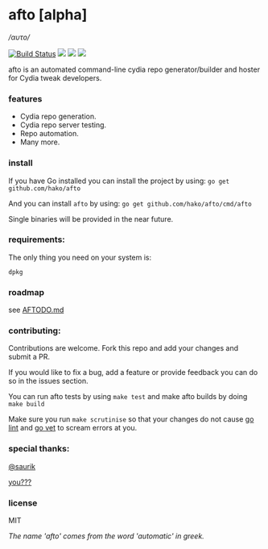 # afto [alpha]

_/αυτο/_

[![Build Status](https://travis-ci.org/hako/afto.svg)](https://travis-ci.org/hako/afto)
![](http://goreportcard.com/badge/hako/afto)
![](http://img.shields.io/status/alpha.png?color=yellow)
![](https://img.shields.io/badge/version-0.1-yellow.png)

afto is an automated command-line cydia repo generator/builder and hoster for Cydia tweak developers.

### features
+ Cydia repo generation.
+ Cydia repo server testing.
+ Repo automation.
+ Many more.

### install

If you have Go installed you can install the project by using:
`go get github.com/hako/afto`

And you can install `afto` by using:
`go get github.com/hako/afto/cmd/afto`

Single binaries will be provided in the near future.

### requirements:
The only thing you need on your system is:

`dpkg`

### roadmap
see [AFTODO.md](AFTODO.md)

### contributing:
Contributions are welcome. Fork this repo and add your changes and submit a PR. 

If you would like to fix a bug, add a feature or provide feedback you can do so in the issues section.

You can run afto tests by using `make test`
and make afto builds by doing `make build`

Make sure you run `make scrutinise` so that your changes do not cause [go lint](https://github.com/golang/lint) and [go vet](https://golang.org/cmd/vet/) to scream errors at you.


### special thanks:
[@saurik](http://twitter.com/saurik)

[you???](https://github.com/hako/afto#contributing)

### license

MIT

_The name 'afto' comes from the word 'automatic' in greek._
